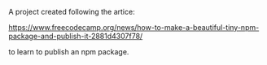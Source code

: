 A project created following the artice:

https://www.freecodecamp.org/news/how-to-make-a-beautiful-tiny-npm-package-and-publish-it-2881d4307f78/

to learn to publish an npm package.
